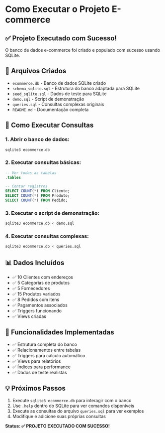 # Como Executar o Projeto E-commerce

## ✅ Projeto Executado com Sucesso!

O banco de dados e-commerce foi criado e populado com sucesso usando SQLite.

## 📁 Arquivos Criados

- `ecommerce.db` - Banco de dados SQLite criado
- `schema_sqlite.sql` - Estrutura do banco adaptada para SQLite
- `seed_sqlite.sql` - Dados de teste para SQLite
- `demo.sql` - Script de demonstração
- `queries.sql` - Consultas complexas originais
- `README.md` - Documentação completa

## 🚀 Como Executar Consultas

### 1. Abrir o banco de dados:
```bash
sqlite3 ecommerce.db
```

### 2. Executar consultas básicas:
```sql
-- Ver todas as tabelas
.tables

-- Contar registros
SELECT COUNT(*) FROM Cliente;
SELECT COUNT(*) FROM Produto;
SELECT COUNT(*) FROM Pedido;
```

### 3. Executar o script de demonstração:
```bash
sqlite3 ecommerce.db < demo.sql
```

### 4. Executar consultas complexas:
```bash
sqlite3 ecommerce.db < queries.sql
```

## 📊 Dados Incluídos

- ✅ 10 Clientes com endereços
- ✅ 5 Categorias de produtos
- ✅ 5 Fornecedores
- ✅ 15 Produtos variados
- ✅ 8 Pedidos com itens
- ✅ Pagamentos associados
- ✅ Triggers funcionando
- ✅ Views criadas

## 🔧 Funcionalidades Implementadas

- ✅ Estrutura completa do banco
- ✅ Relacionamentos entre tabelas
- ✅ Triggers para cálculo automático
- ✅ Views para relatórios
- ✅ Índices para performance
- ✅ Dados de teste realistas

## 💡 Próximos Passos

1. Execute `sqlite3 ecommerce.db` para interagir com o banco
2. Use `.help` dentro do SQLite para ver comandos disponíveis
3. Execute as consultas do arquivo `queries.sql` para ver exemplos
4. Modifique e adicione suas próprias consultas

**Status: ✅ PROJETO EXECUTADO COM SUCESSO!**